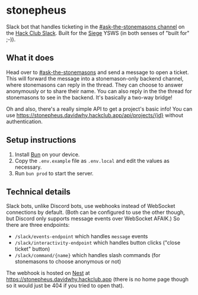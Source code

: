 # stonepheus

Slack bot that handles ticketing in the [#ask-the-stonemasons channel](https://hackclub.slack.com/archives/C09GSTH65B7) on the [Hack Club Slack](https://hackclub.com/slack). Built for the [Siege](https://siege.hackclub.com) YSWS (in both senses of "built for" ;-)).

## What it does

Head over to [#ask-the-stonemasons](https://hackclub.slack.com/archives/C09GSTH65B7) and send a message to open a ticket. This will forward the message into a stonemason-only backend channel, where stonemasons can reply in the thread. They can choose to answer anonymously or to share their name. You can also reply in the the thread for stonemasons to see in the backend. It's basically a two-way bridge!

Oh and also, there's a really simple API to get a project's basic info! You can use https://stonepheus.davidwhy.hackclub.app/api/projects/{id} without authentication.

## Setup instructions

1. Install [Bun](https://bun.com) on your device.
2. Copy the `.env.example` file as `.env.local` and edit the values as necessary.
3. Run `bun prod` to start the server.

## Technical details

Slack bots, unlike Discord bots, use webhooks instead of WebSocket connections by default. (Both can be configured to use the other though, but Discord only supports message events over WebSocket AFAIK.) So there are three endpoints:

- `/slack/events-endpoint` which handles `message` events
- `/slack/interactivity-endpoint` which handles button clicks ("close ticket" button)
- `/slack/command/{name}` which handles slash commands (for stonemasons to choose anonymous or not)

The webhook is hosted on [Nest](https://hackclub.app) at https://stonepheus.davidwhy.hackclub.app (there is no home page though so it would just be 404 if you tried to open that).
